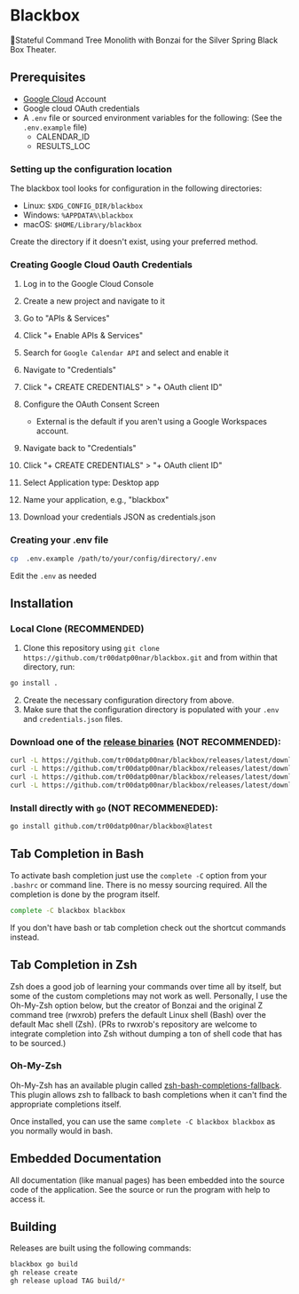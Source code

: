 # Blackbox

🌳Stateful Command Tree Monolith with Bonzai for the Silver Spring Black Box Theater.

## Prerequisites

- [Google Cloud](cloud.google.com) Account
- Google cloud OAuth credentials
- A `.env` file or sourced environment variables for the following:
  (See the `.env.example` file)
  - CALENDAR_ID
  - RESULTS_LOC

### Setting up the configuration location

The blackbox tool looks for configuration in the following directories:

- Linux: `$XDG_CONFIG_DIR/blackbox`
- Windows: `%APPDATA%\blackbox`
- macOS: `$HOME/Library/blackbox`

Create the directory if it doesn't exist, using your preferred method.

### Creating Google Cloud Oauth Credentials

1. Log in to the Google Cloud Console
2. Create a new project and navigate to it
3. Go to "APIs & Services"
4. Click "+ Enable APIs & Services"
5. Search for `Google Calendar API` and select and enable it
6. Navigate to "Credentials"
7. Click "+ CREATE CREDENTIALS" > "+ OAuth client ID"
8. Configure the OAuth Consent Screen

   - External is the default if you aren't using a Google Workspaces account.

9. Navigate back to "Credentials"
10. Click "+ CREATE CREDENTIALS" > "+ OAuth client ID"
11. Select Application type: Desktop app
12. Name your application, e.g., "blackbox"
13. Download your credentials JSON as credentials.json

### Creating your .env file

```bash
cp  .env.example /path/to/your/config/directory/.env
```

Edit the `.env` as needed

## Installation

### Local Clone (RECOMMENDED)

1. Clone this repository using `git clone https://github.com/tr00datp00nar/blackbox.git` and from within that directory, run:

```bash
go install .
```

2. Create the necessary configuration directory from above.
3. Make sure that the configuration directory is populated with your `.env` and `credentials.json` files.

### Download one of the [release binaries](https://github.com/tr00datp00nar/blackbox/releases) (NOT RECOMMENDED):

```bash
curl -L https://github.com/tr00datp00nar/blackbox/releases/latest/download/blackbox-linux-amd64 -o ~/.local/bin/tr00datp00nar
curl -L https://github.com/tr00datp00nar/blackbox/releases/latest/download/blackbox-darwin-amd64 -o ~/.local/bin/tr00datp00nar
curl -L https://github.com/tr00datp00nar/blackbox/releases/latest/download/blackbox-darwin-arm64 -o ~/.local/bin/tr00datp00nar
curl -L https://github.com/tr00datp00nar/blackbox/releases/latest/download/blackbox-windows-amd64 -o ~/.local/bin/tr00datp00nar
```

### Install directly with `go` (NOT RECOMMENEDED):

```bash
go install github.com/tr00datp00nar/blackbox@latest
```

## Tab Completion in Bash

To activate bash completion just use the `complete -C` option from your `.bashrc` or command line. There is no messy sourcing required. All the completion is done by the program itself.

```bash
complete -C blackbox blackbox
```

If you don't have bash or tab completion check out the shortcut commands instead.

## Tab Completion in Zsh

Zsh does a good job of learning your commands over time all by itself, but some of the custom completions may not work as well. Personally, I use the Oh-My-Zsh option below, but the creator of Bonzai and the original Z command tree (rwxrob) prefers the default Linux shell (Bash) over the default Mac shell (Zsh). (PRs to rwxrob's repository are welcome to integrate completion into Zsh without dumping a ton of shell code that has to be sourced.)

### Oh-My-Zsh

Oh-My-Zsh has an available plugin called [zsh-bash-completions-fallback](https://github.com/3v1n0/zsh-bash-completions-fallback). This plugin allows zsh to fallback to bash completions when it can't find the appropriate completions itself.

Once installed, you can use the same `complete -C blackbox blackbox` as you normally would in bash.

## Embedded Documentation

All documentation (like manual pages) has been embedded into the source code of the application. See the source or run the program with help to access it.

## Building

Releases are built using the following commands:

```bash
blackbox go build
gh release create
gh release upload TAG build/*
```
